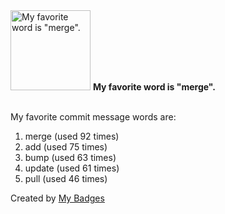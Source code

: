<img src="https://my-badges.github.io/my-badges/favorite-word.png" alt="My favorite word is &quot;merge&quot;." title="My favorite word is &quot;merge&quot;." width="128">
<strong>My favorite word is &quot;merge&quot;.</strong>
<br><br>

My favorite commit message words are:

1. merge (used 92 times)
2. add (used 75 times)
3. bump (used 63 times)
4. update (used 61 times)
5. pull (used 46 times)


Created by <a href="https://github.com/my-badges/my-badges">My Badges</a>